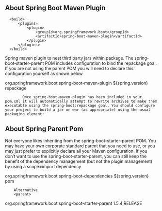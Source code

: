 ## About Spring Boot Maven Plugin
      <build>
          <plugins>
              <plugin>
                  <groupId>org.springframework.boot</groupId>
                  <artifactId>spring-boot-maven-plugin</artifactId>
              </plugin>
          </plugins>
      </build>  
      
  Spring maven plugin to nest third party jars within package. The spring-boot-starter-parent POM includes <executions> configuration to bind the
repackage goal. If you are not using the parent POM you will need to declare this configuration
yourself as shown below 

 <plugins>
            <plugin>
                <groupId>org.springframework.boot</groupId>
                <artifactId>spring-boot-maven-plugin</artifactId>
                <version>${spring.version}</version>
                <executions>
                    <execution>
                        <goals>
                            <goal>repackage</goal>
                        </goals>
                    </execution>
                </executions>
            </plugin> 
            
            Once spring-boot-maven-plugin has been included in your pom.xml it will automatically attempt to rewrite archives to make them executable using the spring-boot:repackage goal. You should configure your project to build a jar or war (as appropriate) using the usual packaging element:
            
## About Spring Parent Pom

Not everyone likes inheriting from the spring-boot-starter-parent POM. You may have your
own corporate standard parent that you need to use, or you may just prefer to explicitly declare all your
Maven configuration.
If you don’t want to use the spring-boot-starter-parent, you can still keep the benefit of the
dependency management (but not the plugin management) by using a scope=import dependency

<dependency>
            <groupId>org.springframework.boot</groupId>
            <artifactId>spring-boot-dependencies</artifactId>
            <version>${spring.version}</version>
            <type>pom</type>
        </dependency>   
        
        Alternative   
        <parent>
<groupId>org.springframework.boot</groupId>
<artifactId>spring-boot-starter-parent</artifactId>
<version>1.5.4.RELEASE</version>
</parent>   

## 


